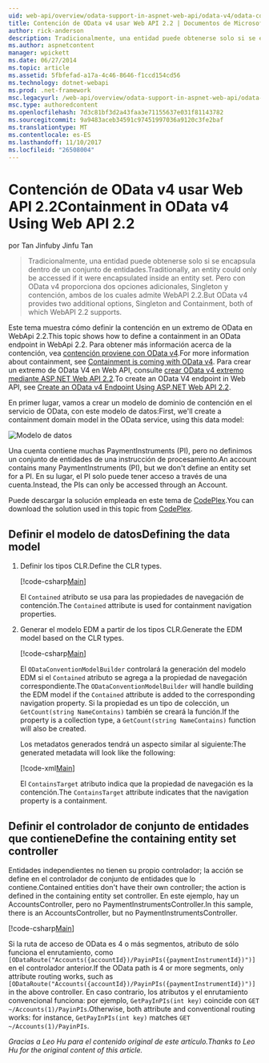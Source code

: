 ```yaml
---
uid: web-api/overview/odata-support-in-aspnet-web-api/odata-v4/odata-containment-in-web-api-22
title: Contención de OData v4 usar Web API 2.2 | Documentos de Microsoft
author: rick-anderson
description: Tradicionalmente, una entidad puede obtenerse solo si se encapsula dentro de un conjunto de entidades. Pero con OData v4 proporciona dos opciones adicionales, Singleton y Con...
ms.author: aspnetcontent
manager: wpickett
ms.date: 06/27/2014
ms.topic: article
ms.assetid: 5fbfefad-a17a-4c46-8646-f1ccd154cd56
ms.technology: dotnet-webapi
ms.prod: .net-framework
msc.legacyurl: /web-api/overview/odata-support-in-aspnet-web-api/odata-v4/odata-containment-in-web-api-22
msc.type: authoredcontent
ms.openlocfilehash: 7d3c81bf3d2a43faa3e71155637e031f81143782
ms.sourcegitcommit: 9a9483aceb34591c97451997036a9120c3fe2baf
ms.translationtype: MT
ms.contentlocale: es-ES
ms.lasthandoff: 11/10/2017
ms.locfileid: "26508004"
---
```

<a name="containment-in-odata-v4-using-web-api-22"></a><span data-ttu-id="3e781-104">Contención de OData v4 usar Web API 2.2</span><span class="sxs-lookup"><span data-stu-id="3e781-104">Containment in OData v4 Using Web API 2.2</span></span>
====================
<span data-ttu-id="3e781-105">por Tan Jinfu</span><span class="sxs-lookup"><span data-stu-id="3e781-105">by Jinfu Tan</span></span>

> <span data-ttu-id="3e781-106">Tradicionalmente, una entidad puede obtenerse solo si se encapsula dentro de un conjunto de entidades.</span><span class="sxs-lookup"><span data-stu-id="3e781-106">Traditionally, an entity could only be accessed if it were encapsulated inside an entity set.</span></span> <span data-ttu-id="3e781-107">Pero con OData v4 proporciona dos opciones adicionales, Singleton y contención, ambos de los cuales admite WebAPI 2.2.</span><span class="sxs-lookup"><span data-stu-id="3e781-107">But OData v4 provides two additional options, Singleton and Containment, both of which WebAPI 2.2 supports.</span></span>


<span data-ttu-id="3e781-108">Este tema muestra cómo definir la contención en un extremo de OData en WebApi 2.2.</span><span class="sxs-lookup"><span data-stu-id="3e781-108">This topic shows how to define a containment in an OData endpoint in WebApi 2.2.</span></span> <span data-ttu-id="3e781-109">Para obtener más información acerca de la contención, vea [contención proviene con OData v4](https://blogs.msdn.com/b/odatateam/archive/2014/03/13/containment-is-coming-with-odata-v4.aspx).</span><span class="sxs-lookup"><span data-stu-id="3e781-109">For more information about containment, see [Containment is coming with OData v4](https://blogs.msdn.com/b/odatateam/archive/2014/03/13/containment-is-coming-with-odata-v4.aspx).</span></span> <span data-ttu-id="3e781-110">Para crear un extremo de OData V4 en Web API, consulte [crear OData v4 extremo mediante ASP.NET Web API 2.2](create-an-odata-v4-endpoint.md).</span><span class="sxs-lookup"><span data-stu-id="3e781-110">To create an OData V4 endpoint in Web API, see [Create an OData v4 Endpoint Using ASP.NET Web API 2.2](create-an-odata-v4-endpoint.md).</span></span>

<span data-ttu-id="3e781-111">En primer lugar, vamos a crear un modelo de dominio de contención en el servicio de OData, con este modelo de datos:</span><span class="sxs-lookup"><span data-stu-id="3e781-111">First, we'll create a containment domain model in the OData service, using this data model:</span></span>

![Modelo de datos](odata-containment-in-web-api-22/_static/image1.png)

<span data-ttu-id="3e781-113">Una cuenta contiene muchas PaymentInstruments (PI), pero no definimos un conjunto de entidades de una instrucción de procesamiento.</span><span class="sxs-lookup"><span data-stu-id="3e781-113">An account contains many PaymentInstruments (PI), but we don't define an entity set for a PI.</span></span> <span data-ttu-id="3e781-114">En su lugar, el PI solo puede tener acceso a través de una cuenta.</span><span class="sxs-lookup"><span data-stu-id="3e781-114">Instead, the PIs can only be accessed through an Account.</span></span>

<span data-ttu-id="3e781-115">Puede descargar la solución empleada en este tema de [CodePlex](https://aspnet.codeplex.com/SourceControl/latest#Samples/WebApi/OData/v4/ODataContainmentSample/).</span><span class="sxs-lookup"><span data-stu-id="3e781-115">You can download the solution used in this topic from [CodePlex](https://aspnet.codeplex.com/SourceControl/latest#Samples/WebApi/OData/v4/ODataContainmentSample/).</span></span>

## <a name="defining-the-data-model"></a><span data-ttu-id="3e781-116">Definir el modelo de datos</span><span class="sxs-lookup"><span data-stu-id="3e781-116">Defining the data model</span></span>

1. <span data-ttu-id="3e781-117">Definir los tipos CLR.</span><span class="sxs-lookup"><span data-stu-id="3e781-117">Define the CLR types.</span></span>

    [!code-csharp[Main](odata-containment-in-web-api-22/samples/sample1.cs)]

    <span data-ttu-id="3e781-118">El `Contained` atributo se usa para las propiedades de navegación de contención.</span><span class="sxs-lookup"><span data-stu-id="3e781-118">The `Contained` attribute is used for containment navigation properties.</span></span>
2. <span data-ttu-id="3e781-119">Generar el modelo EDM a partir de los tipos CLR.</span><span class="sxs-lookup"><span data-stu-id="3e781-119">Generate the EDM model based on the CLR types.</span></span>

    [!code-csharp[Main](odata-containment-in-web-api-22/samples/sample2.cs)]

    <span data-ttu-id="3e781-120">El `ODataConventionModelBuilder` controlará la generación del modelo EDM si el `Contained` atributo se agrega a la propiedad de navegación correspondiente.</span><span class="sxs-lookup"><span data-stu-id="3e781-120">The `ODataConventionModelBuilder` will handle building the EDM model if the `Contained` attribute is added to the corresponding navigation property.</span></span> <span data-ttu-id="3e781-121">Si la propiedad es un tipo de colección, un `GetCount(string NameContains)` también se creará la función.</span><span class="sxs-lookup"><span data-stu-id="3e781-121">If the property is a collection type, a `GetCount(string NameContains)` function will also be created.</span></span>

    <span data-ttu-id="3e781-122">Los metadatos generados tendrá un aspecto similar al siguiente:</span><span class="sxs-lookup"><span data-stu-id="3e781-122">The generated metadata will look like the following:</span></span>

    [!code-xml[Main](odata-containment-in-web-api-22/samples/sample3.xml?highlight=10)]

    <span data-ttu-id="3e781-123">El `ContainsTarget` atributo indica que la propiedad de navegación es la contención.</span><span class="sxs-lookup"><span data-stu-id="3e781-123">The `ContainsTarget` attribute indicates that the navigation property is a containment.</span></span>

## <a name="define-the-containing-entity-set-controller"></a><span data-ttu-id="3e781-124">Definir el controlador de conjunto de entidades que contiene</span><span class="sxs-lookup"><span data-stu-id="3e781-124">Define the containing entity set controller</span></span>

<span data-ttu-id="3e781-125">Entidades independientes no tienen su propio controlador; la acción se define en el controlador de conjunto de entidades que lo contiene.</span><span class="sxs-lookup"><span data-stu-id="3e781-125">Contained entities don't have their own controller; the action is defined in the containing entity set controller.</span></span> <span data-ttu-id="3e781-126">En este ejemplo, hay un AccountsController, pero no PaymentInstrumentsController.</span><span class="sxs-lookup"><span data-stu-id="3e781-126">In this sample, there is an AccountsController, but no PaymentInstrumentsController.</span></span>

[!code-csharp[Main](odata-containment-in-web-api-22/samples/sample4.cs)]

<span data-ttu-id="3e781-127">Si la ruta de acceso de OData es 4 o más segmentos, atributo de sólo funciona el enrutamiento, como `[ODataRoute("Accounts({accountId})/PayinPIs({paymentInstrumentId})")]` en el controlador anterior.</span><span class="sxs-lookup"><span data-stu-id="3e781-127">If the OData path is 4 or more segments, only attribute routing works, such as `[ODataRoute("Accounts({accountId})/PayinPIs({paymentInstrumentId})")]` in the above controller.</span></span> <span data-ttu-id="3e781-128">En caso contrario, los atributos y el enrutamiento convencional funciona: por ejemplo, `GetPayInPIs(int key)` coincide con `GET ~/Accounts(1)/PayinPIs`.</span><span class="sxs-lookup"><span data-stu-id="3e781-128">Otherwise, both attribute and conventional routing works: for instance, `GetPayInPIs(int key)` matches `GET ~/Accounts(1)/PayinPIs`.</span></span>

<span data-ttu-id="3e781-129">*Gracias a Leo Hu para el contenido original de este artículo.*</span><span class="sxs-lookup"><span data-stu-id="3e781-129">*Thanks to Leo Hu for the original content of this article.*</span></span>
